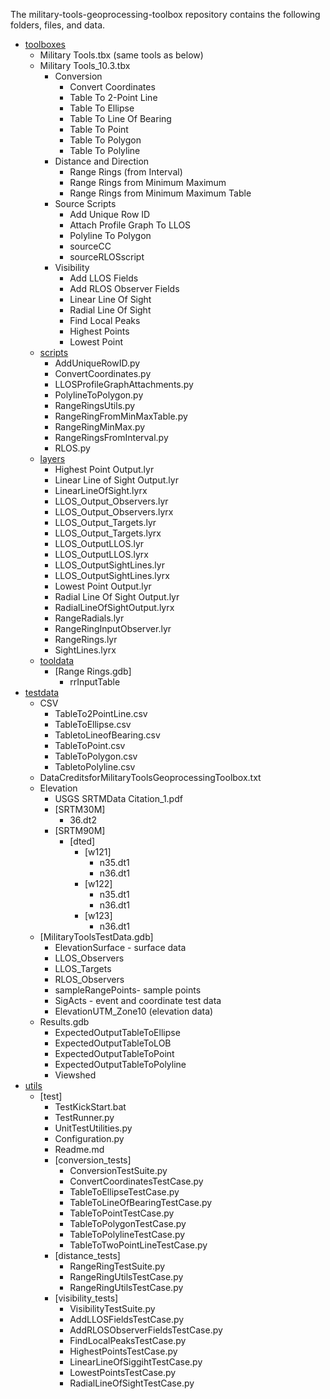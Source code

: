The military-tools-geoprocessing-toolbox repository contains the following folders, files, and data.

* [toolboxes](./toolboxes)
	* Military Tools.tbx (same tools as below)
	* Military Tools_10.3.tbx
		* Conversion
			* Convert Coordinates
			* Table To 2-Point Line
			* Table To Ellipse
			* Table To Line Of Bearing
			* Table To Point
			* Table To Polygon
			* Table To Polyline
		* Distance and Direction
			* Range Rings (from Interval)
			* Range Rings from Minimum Maximum
			* Range Rings from Minimum Maximum Table
		* Source Scripts
			* Add Unique Row ID
			* Attach Profile Graph To LLOS
			* Polyline To Polygon
			* sourceCC
			* sourceRLOSscript
		* Visibility
			* Add LLOS Fields
			* Add RLOS Observer Fields
			* Linear Line Of Sight
			* Radial Line Of Sight
			* Find Local Peaks
			* Highest Points
			* Lowest Point
	* [scripts](./toolboxes/scripts)
		* AddUniqueRowID.py
		* ConvertCoordinates.py
		* LLOSProfileGraphAttachments.py
		* PolylineToPolygon.py
		* RangeRingsUtils.py
		* RangeRingFromMinMaxTable.py
		* RangeRingMinMax.py
		* RangeRingsFromInterval.py
		* RLOS.py
	* [layers](./toolboxes/layers)
		* Highest Point Output.lyr
		* Linear Line of Sight Output.lyr
		* LinearLineOfSight.lyrx
		* LLOS_Output_Observers.lyr
		* LLOS_Output_Observers.lyrx
		* LLOS_Output_Targets.lyr
		* LLOS_Output_Targets.lyrx
		* LLOS_OutputLLOS.lyr
		* LLOS_OutputLLOS.lyrx
		* LLOS_OutputSightLines.lyr
		* LLOS_OutputSightLines.lyrx
		* Lowest Point Output.lyr
		* Radial Line Of Sight Output.lyr
		* RadialLineOfSightOutput.lyrx
		* RangeRadials.lyr
		* RangeRingInputObserver.lyr
		* RangeRings.lyr
		* SightLines.lyrx
	* [tooldata](./toolboxes/tooldata)
		* [Range Rings.gdb]
			* rrInputTable
* [testdata](./testdata)
	* CSV
		* TableTo2PointLine.csv
		* TableToEllipse.csv
		* TabletoLineofBearing.csv
		* TableToPoint.csv
		* TableToPolygon.csv
		* TabletoPolyline.csv
	* DataCreditsforMilitaryToolsGeoprocessingToolbox.txt
	* Elevation
		* USGS SRTMData Citation_1.pdf
		* [SRTM30M]
			* 36.dt2
		* [SRTM90M]
			* [dted]
				* [w121]
					* n35.dt1
					* n36.dt1
				* [w122]
					* n35.dt1
					* n36.dt1
				* [w123]
					* n36.dt1
	* [MilitaryToolsTestData.gdb]
		* ElevationSurface - surface data
		* LLOS_Observers
		* LLOS_Targets
		* RLOS_Observers
		* sampleRangePoints- sample points
		* SigActs - event and coordinate test data 
		* ElevationUTM_Zone10 (elevation data)
	* Results.gdb
		* ExpectedOutputTableToEllipse
		* ExpectedOutputTableToLOB
		* ExpectedOutputTableToPoint
		* ExpectedOutputTableToPolyline
		* Viewshed
* [utils](./utils)
	* [test]
		* TestKickStart.bat
		* TestRunner.py
		* UnitTestUtilities.py
		* Configuration.py
		* Readme.md
		* [conversion_tests]
			* ConversionTestSuite.py
			* ConvertCoordinatesTestCase.py
			* TableToEllipseTestCase.py
			* TableToLineOfBearingTestCase.py
			* TableToPointTestCase.py
			* TableToPolygonTestCase.py
			* TableToPolylineTestCase.py
			* TableToTwoPointLineTestCase.py
		* [distance_tests]
			* RangeRingTestSuite.py
			* RangeRingUtilsTestCase.py
			* RangeRingUtilsTestCase.py
		* [visibility_tests]
			* VisibilityTestSuite.py
			* AddLLOSFieldsTestCase.py
			* AddRLOSObserverFieldsTestCase.py
			* FindLocalPeaksTestCase.py
			* HighestPointsTestCase.py
			* LinearLineOfSiggihtTestCase.py
			* LowestPointsTestCase.py
			* RadialLineOfSightTestCase.py
		
